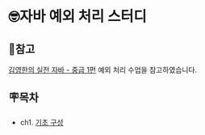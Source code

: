 # 🤓자바 예외 처리 스터디
## 📖참고
[김영한의 실전 자바 - 중급 1편](https://www.inflearn.com/course/%EA%B9%80%EC%98%81%ED%95%9C%EC%9D%98-%EC%8B%A4%EC%A0%84-%EC%9E%90%EB%B0%94-%EC%A4%91%EA%B8%89-1/dashboard) 예외 처리 수업을 참고하였습니다.</br>

## 🪧목차
* ch1. [기초 구성](./src/main/java/exception/ex0/README.md)